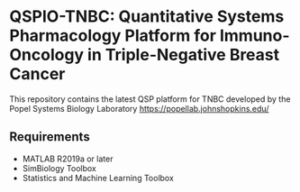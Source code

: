 # QSPIO-TNBC: Quantitative Systems Pharmacology Platform for Immuno-Oncology in Triple-Negative Breast Cancer 

This repository contains the latest QSP platform for TNBC developed by the Popel Systems Biology Laboratory https://popellab.johnshopkins.edu/

## Requirements
- MATLAB R2019a or later
- SimBiology Toolbox 
- Statistics and Machine Learning Toolbox
